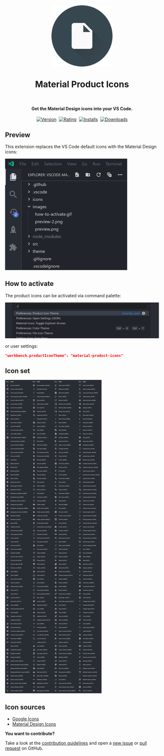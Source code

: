 <h1 align="center">
  <br>
    <img src="https://github.com/PKief/vscode-material-product-icons/raw/main/logo.png" alt="logo" width="200">
  <br><br>
  Material Product Icons
  <br>
  <br>
</h1>

<h4 align="center">Get the Material Design icons into your VS Code.</h4>

<p align="center">
    <a href="https://marketplace.visualstudio.com/items?itemName=PKief.material-product-icons"><img src="https://img.shields.io/visual-studio-marketplace/v/PKief.material-icon-theme?style=for-the-badge&colorA=252526&colorB=43A047&label=Version" alt="Version"></a>&nbsp;
    <a href="https://marketplace.visualstudio.com/items?itemName=PKief.material-product-icons"><img src="https://img.shields.io/visual-studio-marketplace/v/PKief.material-icon-theme?style=for-the-badge&colorA=252526&colorB=43A047&label=Rating" alt="Rating"></a>&nbsp;
    <a href="https://marketplace.visualstudio.com/items?itemName=PKief.material-product-icons"><img src="https://img.shields.io/visual-studio-marketplace/v/PKief.material-icon-theme?style=for-the-badge&colorA=252526&colorB=43A047&label=Installs" alt="Installs"></a>&nbsp;
    <a href="https://marketplace.visualstudio.com/items?itemName=PKief.material-product-icons"><img src="https://img.shields.io/visual-studio-marketplace/v/PKief.material-icon-theme?style=for-the-badge&colorA=252526&colorB=43A047&label=Downloads" alt="Downloads"></a>
</p>

## Preview

This extension replaces the VS Code default icons with the Material Design icons:

<img src="https://raw.githubusercontent.com/PKief/vscode-material-product-icons/main/images/preview-explorer.png" alt="Preview explorer" width="400xp">

## How to activate

The product icons can be activated via command palette:

<img src="https://raw.githubusercontent.com/PKief/vscode-material-product-icons/main/images/how-to-activate.gif" alt="How to activate">

or user settings:

```json
"workbench.productIconTheme": "material-product-icons"
```

## Icon set

<img src="https://raw.githubusercontent.com/PKief/vscode-material-product-icons/main/images/preview.png" alt="Preview">

## Icon sources

- [Google Icons](https://material.io/resources/icons)
- [Material Design Icons](https://materialdesignicons.com/)

**You want to contribute?**

Take a look at the [contribution guidelines](https://github.com/PKief/vscode-material-product-icons/blob/main/CONTRIBUTING.md) and open a [new issue](https://github.com/PKief/vscode-material-product-icons/issues) or [pull request](https://github.com/PKief/vscode-material-product-icons/pulls) on GitHub.
